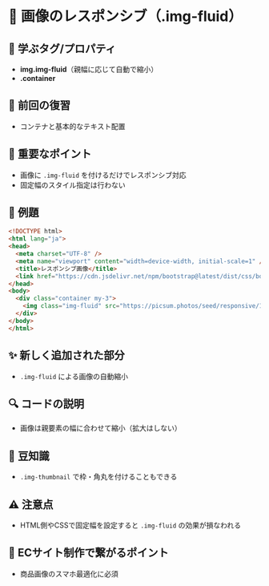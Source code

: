 # 📘 画像のレスポンシブ（.img-fluid）

## 🧩 学ぶタグ/プロパティ
- **img.img-fluid**（親幅に応じて自動で縮小）
- **.container**

## 🔁 前回の復習
- コンテナと基本的なテキスト配置

## 📌 重要なポイント
- 画像に `.img-fluid` を付けるだけでレスポンシブ対応
- 固定幅のスタイル指定は行わない

## 🧪 例題
```html
<!DOCTYPE html>
<html lang="ja">
<head>
  <meta charset="UTF-8" />
  <meta name="viewport" content="width=device-width, initial-scale=1" />
  <title>レスポンシブ画像</title>
  <link href="https://cdn.jsdelivr.net/npm/bootstrap@latest/dist/css/bootstrap.min.css" rel="stylesheet">
</head>
<body>
  <div class="container my-3">
    <img class="img-fluid" src="https://picsum.photos/seed/responsive/1200/600" alt="サンプル画像">
  </div>
</body>
</html>
```

## ✨ 新しく追加された部分
- `.img-fluid` による画像の自動縮小

## 🔍 コードの説明
- 画像は親要素の幅に合わせて縮小（拡大はしない）

## 📖 豆知識
- `.img-thumbnail` で枠・角丸を付けることもできる

## ⚠️ 注意点
- HTML側やCSSで固定幅を設定すると `.img-fluid` の効果が損なわれる

## 🛒 ECサイト制作で繋がるポイント
- 商品画像のスマホ最適化に必須
